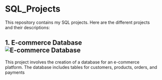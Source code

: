 # SQL_Projects

This repository contains my SQL projects. Here are the different projects and their descriptions:

## 1. E-commerce Database ![E-commerce Database](.//https://github.com/nguneonard/SQL_Projects/blob/main/Bike%20Sharing/Bicycle-sharing_systems.jpg) 
This project involves the creation of a database for an e-commerce platform. The database includes tables for customers, products, orders, and payments
